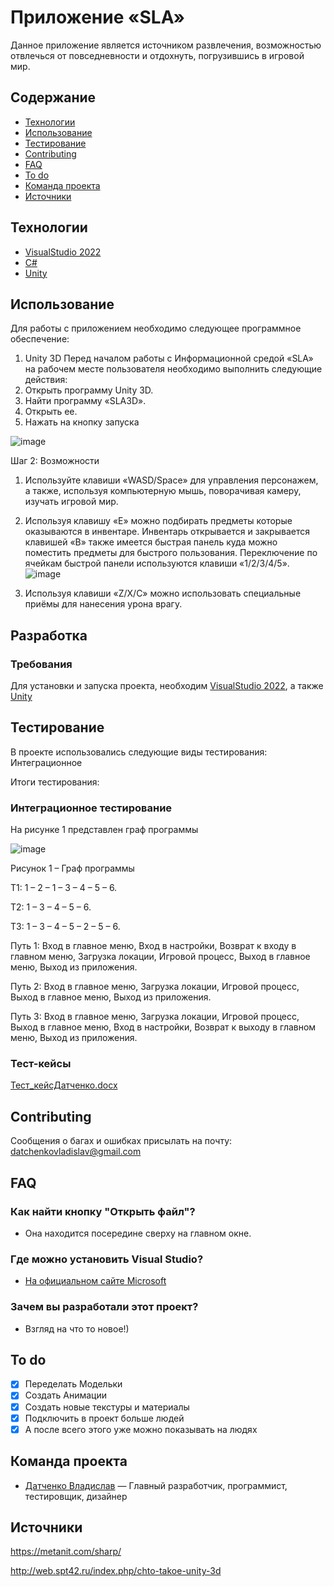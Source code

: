 # Приложение «SLA»
Данное приложение является источником развлечения, возможностью отвлечься от повседневности и отдохнуть, погрузившись в игровой мир.
## Содержание
- [Технологии](#технологии)
- [Использование](#использование)
- [Тестирование](#тестирование)
- [Contributing](#contributing)
- [FAQ](#faq)
- [To do](#to-do)
- [Команда проекта](#команда-проекта)
- [Источники](#источники)

## Технологии
- [VisualStudio 2022](https://visualstudio.microsoft.com/ru/)
- [C#](https://learn.microsoft.com/ru-ru/dotnet/csharp/tour-of-csharp/)
- [Unity](https://unity.com/ru/)

## Использование
Для работы с приложением необходимо следующее программное обеспечение:
1.	Unity 3D
Перед началом работы с Информационной средой «SLA» на рабочем месте пользователя необходимо выполнить следующие действия:
1.	Открыть программу Unity 3D.
2.	Найти программу «SLA3D».
3.	Открыть ее.
4.	Нажать на кнопку запуска
   
![image](https://github.com/LampAtmosphere/ProjectSLA/assets/122746059/bbe01fa3-2228-44b1-8c34-40e1ca57ad59)

Шаг 2: Возможности
1.	Используйте клавиши «WASD/Space» для управления персонажем, а также, используя компьютерную мышь, поворачивая камеру, изучать игровой мир.
2.	Используя клавишу «E» можно подбирать предметы которые оказываются в инвентаре. Инвентарь открывается и закрывается клавишей «B» также имеется быстрая панель куда можно поместить предметы для быстрого пользования. Переключение по ячейкам быстрой панели используются клавиши «1/2/3/4/5».
   ![image](https://github.com/LampAtmosphere/ProjectSLA/assets/122746059/d12ecada-4c3a-439f-8df5-066dc1602db1)

4.	Используя клавиши «Z/X/C» можно использовать специальные приёмы для нанесения урона врагу.

## Разработка

### Требования
Для установки и запуска проекта, необходим [VisualStudio 2022](https://visualstudio.microsoft.com/ru/), а также [Unity](https://unity.com/ru/)

## Тестирование
В проекте использовались следующие виды тестирования: Интеграционное

Итоги тестирования:

### Интеграционное тестирование
На рисунке 1 представлен граф программы

![image](https://github.com/LampAtmosphere/ProjectSLA/assets/122746059/0efa501d-21e6-4c22-b3fd-c81f7782521a)

Рисунок 1 – Граф программы

Т1: 1 – 2 – 1 – 3 – 4 – 5 – 6.

Т2: 1 – 3 – 4 – 5 – 6.

Т3: 1 – 3 – 4 – 5 – 2 – 5 – 6.

Путь 1: Вход в главное меню, Вход в настройки, Возврат к входу в главном меню, Загрузка локации, Игровой процесс, Выход в главное меню, Выход из приложения.

Путь 2: Вход в главное меню, Загрузка локации, Игровой процесс, Выход в главное меню, Выход из приложения.

Путь 3: Вход в главное меню, Загрузка локации, Игровой процесс, Выход в главное меню, Вход в настройки, Возврат к выходу в главном меню, Выход из приложения.

### Тест-кейсы
[Тест_кейсДатченко.docx](https://github.com/LampAtmosphere/ProjectSLA/files/14234305/_.docx)

## Contributing
Сообщения о багах и ошибках присылать на почту: datchenkovladislav@gmail.com
## FAQ 
### Как найти кнопку "Открыть файл"?
- Она находится посередине сверху на главном окне.
### Где можно установить Visual Studio?
- [На официальном сайте Microsoft](https://visualstudio.microsoft.com/ru/)
### Зачем вы разработали этот проект?
- Взгляд на что то новое!)

## To do
- [x] Переделать Модельки
- [x] Создать Анимации
- [x] Создать новые текстуры и материалы
- [x] Подключить в проект больше людей
- [x] А после всего этого уже можно показывать на людях

## Команда проекта
- [Датченко Владислав](https://vk.com/laisme) — Главный разработчик, программист, тестировщик, дизайнер

## Источники
https://metanit.com/sharp/

http://web.spt42.ru/index.php/chto-takoe-unity-3d
